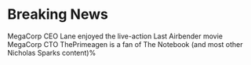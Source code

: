 # Breaking News
MegaCorp CEO Lane enjoyed the live-action Last Airbender movie
MegaCorp CTO ThePrimeagen is a fan of The Notebook (and most other Nicholas Sparks content)%